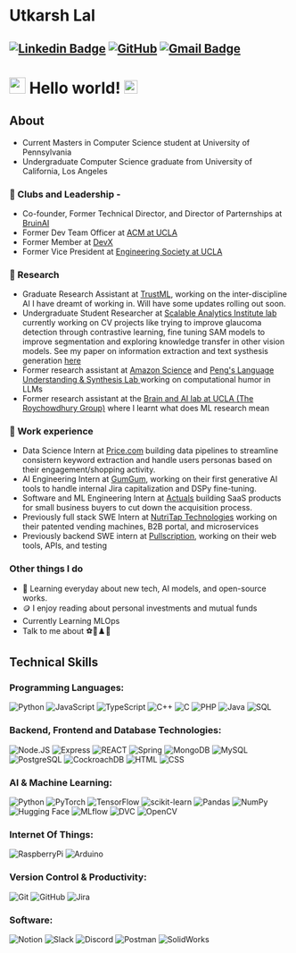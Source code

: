 # Utkarsh Lal

[![Linkedin Badge](https://img.shields.io/badge/-utkarshlal-blue?style=flat-square&logo=Linkedin&logoColor=white&link=https://www.linkedin.com/in/utkarshlal/)](https://www.linkedin.com/in/utkarshlal/) 
[![GitHub](https://img.shields.io/github/followers/utk7arsh?label=Follow&style=social)](https://github.com/utk7arsh/?tab=follow)
[![Gmail Badge](https://img.shields.io/badge/-utkarshlal01@gmail.com-c14438?style=flat-square&logo=Gmail&logoColor=white&link=mailto:utkarshlal01@gmail.com)](mailto:utkarshlal01@gmail.com)
---

# <img src="https://github.com/TheDudeThatCode/TheDudeThatCode/blob/master/Assets/Hi.gif" width="29px"> Hello world!&nbsp;<img src="https://github.com/TheDudeThatCode/TheDudeThatCode/blob/master/Assets/Earth.gif" width="24px">

  
## About

- Current Masters in Computer Science student at University of Pennsylvania
- Undergraduate Computer Science graduate from University of California, Los Angeles

### 🌱 Clubs and Leadership -
  - Co-founder, Former Technical Director, and Director of Parternships at [BruinAI](https://www.bruinai.org/)
  - Former Dev Team Officer at [ACM at UCLA](https://www.uclaacm.com/)
  - Former Member at [DevX](https://www.ucladevx.com/)
  - Former Vice President at [Engineering Society at UCLA](https://www.esuc.ucla.edu/)

### 🧐 Research 
- Graduate Research Assistant at [TrustML](https://trustml.github.io/), working on the inter-discipline AI I have dreamt of working in. Will have some updates rolling out soon.  
-  Undergraduate Student Researcher at [Scalable Analytics Institute lab](https://scai.cs.ucla.edu/) currently working on CV projects like trying to improve glaucoma detection through contrastive learning, fine tuning SAM models to improve segmentation and exploring knowledge transfer in other vision models. See my paper on information extraction and text systhesis generation [here](https://arxiv.org/pdf/2305.15090)
- Former research assistant at [Amazon Science](https://www.amazon.science/) and [Peng's Language Understanding & Synthesis Lab
](https://violetpeng.github.io/group/) working on computational humor in LLMs
- Former research assistant at the [Brain and AI lab at UCLA (The Roychowdhury Group)](https://www.vwaniroychowdhury.com) where I learnt what does ML research mean

### 💼 Work experience
- Data Science Intern at [Price.com](https://price.com/) building data pipelines to streamline consistern keyword extraction and handle users personas based on their engagement/shopping activity. 
- AI Engineering Intern at [GumGum](https://gumgum.com/), working on their first generative AI tools to handle internal Jira capitalization and DSPy fine-tuning. 
- Software and ML Engineering Intern at [Actuals](https://useactuals.com/) building SaaS products for small business buyers to cut down the acquisition process.
- Previously full stack SWE Intern at [NutriTap Technologies](https://nutritap.in/) working on their patented vending machines, B2B portal, and microservices
- Previously backend SWE intern at [Pullscription](https://www.pullscription.com/), working on their web tools, APIs, and testing

### Other things I do
- 🔭 Learning everyday about new tech, AI models, and open-source works.
- 🪙 I enjoy reading about personal investments and mutual funds
- Currently Learning MLOps
- Talk to me about ⚽🎾♟️🏏

## Technical Skills
### Programming Languages:
![Python](https://img.shields.io/badge/-Python-2d2b55?style=for-the-badge&logo=Python)
![JavaScript](https://img.shields.io/badge/-JavaScript-2d2b55?style=for-the-badge&logo=JavaScript)
![TypeScript](https://img.shields.io/badge/-TypeScript-2d2b55?style=for-the-badge&logo=TypeScript)
![C++](https://img.shields.io/badge/-C++-2d2b55?style=for-the-badge&logo=Cplusplus)
![C](https://img.shields.io/badge/-C-2d2b55?style=for-the-badge&logo=C)
![PHP](https://img.shields.io/badge/-php-2d2b55?style=for-the-badge&logo=php)
![Java](https://img.shields.io/badge/-Java-2d2b55?style=for-the-badge&logo=Java)
![SQL](https://img.shields.io/badge/-SQL-2d2b55?style=for-the-badge&logo=MySQL)

### Backend, Frontend and Database Technologies:
![Node.JS](https://img.shields.io/badge/-Node.JS-2d2b55?style=for-the-badge&logo=Node.js)
![Express](https://img.shields.io/badge/-Express-2d2b55?style=for-the-badge&logo=Express)
![REACT](https://img.shields.io/badge/-REACT-2d2b55?style=for-the-badge&logo=React)
![Spring](https://img.shields.io/badge/-Spring-2d2b55?style=for-the-badge&logo=Spring)
![MongoDB](https://img.shields.io/badge/-MongoDB-2d2b55?style=for-the-badge&logo=mongoDB)
![MySQL](https://img.shields.io/badge/-mysql-2d2b55?style=for-the-badge&logo=mysql)
![PostgreSQL](https://img.shields.io/badge/-PostgreSQL-2d2b55?style=for-the-badge&logo=PostgreSQL)
![CockroachDB](https://img.shields.io/badge/-CockroachDB-2d2b55?style=for-the-badge&logo=cockroachlabs)
![HTML](https://img.shields.io/badge/-HTML-2d2b55?style=for-the-badge&logo=HTML5)
![CSS](https://img.shields.io/badge/-CSS-2d2b55?style=for-the-badge&logo=CSS3)

### AI & Machine Learning:
![Python](https://img.shields.io/badge/-Python-2D2B55?style=for-the-badge&logo=python)
![PyTorch](https://img.shields.io/badge/-PyTorch-2D2B55?style=for-the-badge&logo=pytorch)
![TensorFlow](https://img.shields.io/badge/-TensorFlow-2D2B55?style=for-the-badge&logo=tensorflow)
![scikit-learn](https://img.shields.io/badge/-Scikit--Learn-2D2B55?style=for-the-badge&logo=scikitlearn)
![Pandas](https://img.shields.io/badge/-Pandas-2D2B55?style=for-the-badge&logo=pandas)
![NumPy](https://img.shields.io/badge/-NumPy-2D2B55?style=for-the-badge&logo=numpy)
![Hugging Face](https://img.shields.io/badge/-Hugging%20Face-2D2B55?style=for-the-badge&logo=huggingface)
![MLflow](https://img.shields.io/badge/-MLflow-2D2B55?style=for-the-badge&logo=mlflow)
![DVC](https://img.shields.io/badge/-DVC-2D2B55?style=for-the-badge&logo=dvc)
![OpenCV](https://img.shields.io/badge/-OpenCV-2D2B55?style=for-the-badge&logo=opencv)

### Internet Of Things:
![RaspberryPi](https://img.shields.io/badge/-RaspberryPi-2d2b55?style=for-the-badge&logo=raspberrypi)
![Arduino](https://img.shields.io/badge/-Arduino-2d2b55?style=for-the-badge&logo=Arduino)

### Version Control & Productivity:
![Git](https://img.shields.io/badge/-Git-2d2b55?style=for-the-badge&logo=git)
![GitHub](https://img.shields.io/badge/-GitHub-2d2b55?style=for-the-badge&logo=github)
![Jira](https://img.shields.io/badge/-Jira-2d2b55?style=for-the-badge&logo=Jira)


### Software:
![Notion](https://img.shields.io/badge/-Notion-2d2b55?style=for-the-badge&logo=Notion)
![Slack](https://img.shields.io/badge/-Slack-2d2b55?style=for-the-badge&logo=Slack)
![Discord](https://img.shields.io/badge/-Discord-2d2b55?style=for-the-badge&logo=Discord)
![Postman](https://img.shields.io/badge/-Postman-2d2b55?style=for-the-badge&logo=Postman)
![SolidWorks](https://img.shields.io/badge/-SolidWorks-2d2b55?style=for-the-badge&logo=SolidWorks)

